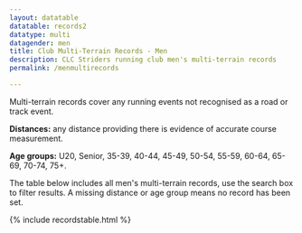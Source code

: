 ```yaml
---
layout: datatable
datatable: records2
datatype: multi
datagender: men
title: Club Multi-Terrain Records - Men
description: CLC Striders running club men's multi-terrain records
permalink: /menmultirecords

---
```


Multi-terrain records cover any running events not recognised as a road or track event.

**Distances:** any distance providing there is evidence of accurate course measurement.

**Age groups:** U20, Senior, 35-39, 40-44, 45-49, 50-54, 55-59, 60-64, 65-69, 70-74, 75+.

The table below includes all men's multi-terrain records, use the search box to filter results. A missing distance or age group means no record has been set.

{% include recordstable.html %}
